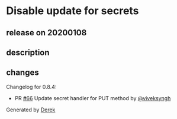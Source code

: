 # Disable update for secrets

## release on 20200108

## description

## changes

Changelog for 0.8.4:

* PR <a class="issue-link js-issue-link" data-error-text="Failed to load title" data-id="545444812" data-permission-text="Title is private" data-url="https://github.com/openfaas/faas-swarm/issues/66" data-hovercard-type="pull_request" data-hovercard-url="/openfaas/faas-swarm/pull/66/hovercard" href="https://github.com/openfaas/faas-swarm/pull/66">#66</a> Update secret handler for PUT method by <a class="user-mention notranslate" data-hovercard-type="user" data-hovercard-url="/users/viveksyngh/hovercard" data-octo-click="hovercard-link-click" data-octo-dimensions="link_type:self" href="https://github.com/viveksyngh">@viveksyngh</a>

Generated by <a href="https://github.com/alexellis/derek/">Derek</a>

